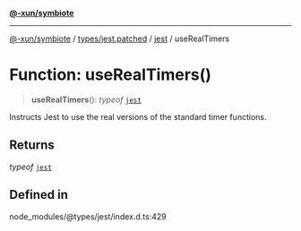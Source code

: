 [**@-xun/symbiote**](../../../../../README.md)

***

[@-xun/symbiote](../../../../../README.md) / [types/jest.patched](../../../README.md) / [jest](../README.md) / useRealTimers

# Function: useRealTimers()

> **useRealTimers**(): *typeof* [`jest`](../README.md)

Instructs Jest to use the real versions of the standard timer functions.

## Returns

*typeof* [`jest`](../README.md)

## Defined in

node\_modules/@types/jest/index.d.ts:429
